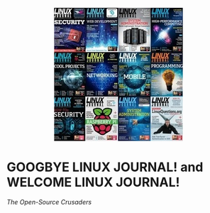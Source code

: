 <p align="center">
  <img src="https://raw.githubusercontent.com/acastroy/linuxjournal/master/img/Linux_Journal_Full-Year-Collection-2015.jpg" alt="2015 LINUX JOURNAL Collection - LINUX JOURNAL Since 1994: The Original Magazine of the Linux Community">
</p>

# GOOGBYE LINUX JOURNAL! and WELCOME LINUX JOURNAL!
_The Open-Source Crusaders_
